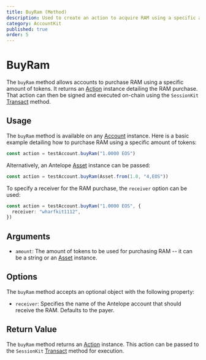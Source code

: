 ```yaml
---
title: BuyRam (Method)
description: Used to create an action to acquire RAM using a specific amount of tokens.
category: AccountKit
published: true
order: 5
---
```


# BuyRam

The `buyRam` method allows accounts to purchase RAM using a specific amount of tokens. It returns an [Action](/docs/antelope/action) instance detailing the RAM purchase. That action can then be signed and executed on-chain using the `SessionKit` [Transact](/docs/session-kit/transact) method.

## Usage

The `buyRam` method is available on any [Account](/docs/account-kit/account) instance. Here is a basic example detailing how to purchase RAM using a specific amount of tokens:

```typescript
const action = testAccount.buyRam("1.0000 EOS")
```

Alternatively, an Antelope [Asset](/docs/antelope/asset) instance can be passed:

```typescript
const action = testAccount.buyRam(Asset.from(1.0, "4,EOS"))
```

To specify a receiver for the RAM purchase, the `receiver` option can be used:

```typescript
const action = testAccount.buyRam("1.0000 EOS", {
  receiver: "wharfkit1112",
})
```

## Arguments

- `amount`: The amount of tokens to be used for purchasing RAM -- it can be a string or an [Asset](/docs/antelope/asset) instance.

## Options

The `buyRam` method accepts an optional object with the following property:

- `receiver`: Specifies the name of the Antelope account that should receive the RAM. Defaults to the payer.

## Return Value

The `buyRam` method returns an [Action](/docs/antelope/action) instance. This action can be passed to the `SessionKit` [Transact](/docs/session-kit/transact) method for execution.
